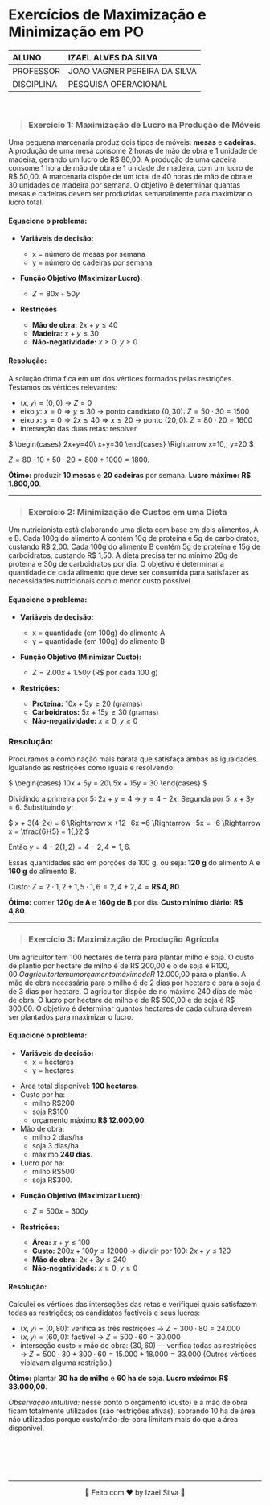 # Exercícios  de Maximização e Minimização em PO

|   ALUNO       |   IZAEL ALVES DA SILVA   |
|:---------------|:--------------------------|
|   PROFESSOR    |   JOAO VAGNER PEREIRA DA SILVA          |
|   DISCIPLINA  |   PESQUISA OPERACIONAL |

<br>

> ### Exercício 1: Maximização de Lucro na Produção de Móveis
> 
Uma pequena marcenaria produz dois tipos de móveis: **mesas** e **cadeiras**. A produção de uma mesa consome 2 horas de mão de obra e 1 unidade de
madeira, gerando um lucro de R$ 80,00. A produção de uma cadeira consome 1 hora de mão de obra e 1 unidade de madeira, com um lucro de R$ 50,00. A marcenaria dispõe de um total de 40 horas de mão de obra e 30 unidades de madeira por semana. O objetivo é determinar quantas mesas e cadeiras devem ser produzidas semanalmente para maximizar o lucro total.

#### Equacione o problema:

- **Variáveis de decisão:**
   - x = número de mesas por semana
   - y = número de cadeiras por semana

- **Função Objetivo (Maximizar Lucro):**
  - $Z = 80x + 50y$

- **Restrições**
   - **Mão de obra:** $2x + y \le 40$
   - **Madeira:** $x + y \le 30$
   - **Não-negatividade:** $x \ge 0,\; y \ge 0$

#### Resolução:
A solução ótima fica em um dos vértices formados pelas restrições. Testamos os vértices relevantes:

* $(x,y)=(0,0)$ → $Z=0$
* eixo $y$: $x=0\Rightarrow y\le 30$ → ponto candidato $(0,30)$: $Z=50\cdot30=1500$
* eixo $x$: $y=0\Rightarrow 2x\le40 \Rightarrow x\le20$ → ponto $(20,0)$: $Z=80\cdot20=1600$
* interseção das duas retas: resolver

$
\begin{cases}
2x+y=40\\
x+y=30
\end{cases}
\Rightarrow x=10,\; y=20
$

$Z=80\cdot10 +50\cdot20 =800+1000=1800$.

**Ótimo:** produzir **10 mesas** e **20 cadeiras** por semana.
**Lucro máximo:** **R\$ 1.800,00**.

---

> ### Exercício 2: Minimização de Custos em uma Dieta
Um nutricionista está elaborando uma dieta com base em dois alimentos, A e B. Cada 100g do alimento A contém 10g de proteína e 5g de carboidratos, custando R$ 2,00. Cada 100g do alimento B contém 5g de proteína e 15g de carboidratos, custando R$ 1,50. A dieta precisa ter no mínimo 20g de proteína e 30g de carboidratos por dia. O objetivo é determinar a quantidade de cada alimento que deve ser consumida para satisfazer as necessidades nutricionais com o menor custo possível.

#### Equacione o problema:

- **Variáveis de decisão:**
   - x = quantidade (em 100g) do alimento A
   - y = quantidade (em 100g) do alimento B
- **Função Objetivo (Minimizar Custo):**
  - $Z = 2.00x + 1.50y$  (R\$ por cada 100 g)
  
- **Restrições:**
   - **Proteína:** $10x + 5y \ge 20$  (gramas)
   - **Carboidratos:** $5x + 15y \ge 30$  (gramas)
   - **Não-negatividade:** $x \ge 0,\; y \ge 0$

### Resolução:

Procuramos a combinação mais barata que satisfaça ambas as igualdades. Igualando as restrições como iguais e resolvendo:

$
\begin{cases}
10x + 5y = 20\\
5x + 15y = 30
\end{cases}
$

Dividindo a primeira por 5: $2x + y =4$ → $y = 4 - 2x$.
Segunda por 5: $x + 3y =6$. Substituindo $y$:

$
x + 3(4-2x) = 6 \Rightarrow x +12 -6x =6 \Rightarrow -5x = -6 \Rightarrow x = \tfrac{6}{5} = 1{,}2
$

Então $y = 4 - 2(1{,}2) = 4 - 2{,}4 = 1{,}6$.

Essas quantidades são em porções de 100 g, ou seja: **120 g** do alimento A e **160 g** do alimento B.

Custo: $Z = 2\cdot1{,}2 + 1{,}5\cdot1{,}6 = 2{,}4 + 2{,}4 = \mathbf{R\$\,4{,}80}$.

**Ótimo:** comer **120g de A** e **160g de B** por dia.
**Custo mínimo diário:** **R\$ 4,80**.

---

> ### Exercício 3: Maximização de Produção Agrícola
Um agricultor tem 100 hectares de terra para plantar milho e soja. O custo de plantio por hectare de milho é de R$ 200,00 e o de soja é R$100,00. O agricultor tem um orçamento máximo de R$ 12.000,00 para o plantio. A mão de obra necessária para o milho é de 2 dias por hectare e para a soja é de
3 dias por hectare. O agricultor dispõe de no máximo 240 dias de mão de obra. O lucro por hectare de milho é de R$ 500,00 e de soja é R$ 300,00. O objetivo é determinar quantos hectares de cada cultura devem ser plantados para maximizar o lucro.

#### Equacione o problema:

- **Variáveis de decisão:**
   - x = hectares
   - y = hectares

* Área total disponível: **100 hectares**.
* Custo por ha:
  * milho R\$200
  * soja R\$100
  * orçamento máximo **R\$ 12.000,00**.
* Mão de obra:
  * milho 2 dias/ha
  * soja 3 dias/ha
  * máximo **240 dias**.
* Lucro por ha:
  * milho R\$500
  * soja R\$300.

- **Função Objetivo (Maximizar Lucro):**
   - $Z=500x+300y$

- **Restrições:**
   - **Área:** $x + y \le 100$
   - **Custo:** $200x + 100y \le 12000$ → dividir por 100: $2x + y \le 120$
   - **Mão de obra:** $2x + 3y \le 240$
   - **Não-negatividade:** $x \ge 0,\; y \ge 0$

#### Resolução:
Calculei os vértices das interseções das retas e verifiquei quais satisfazem todas as restrições; os candidatos factíveis e seus lucros:

* $(x,y)=(0,80)$: verifica as três restrições → $Z=300\cdot80=24.000$
* $(x,y)=(60,0)$: factível → $Z=500\cdot60=30.000$
* interseção custo × mão de obra: $(30,60)$ — verifica todas as restrições → $Z=500\cdot30 +300\cdot60 =15.000+18.000=33.000$
  (Outros vértices violavam alguma restrição.)

**Ótimo:** plantar **30 ha de milho** e **60 ha de soja**.
**Lucro máximo:** **R\$ 33.000,00**.

*Observação intuitiva:* nesse ponto o orçamento (custo) e a mão de obra ficam totalmente utilizados (são restrições ativas), sobrando 10 ha de área não utilizados porque custo/mão-de-obra limitam mais do que a área disponível.

<div align="center">
   <br>
   <br>
   <br>
   <br>
   <hr>
   👋 Feito com ❤️ by Izael Silva 👋
</div>